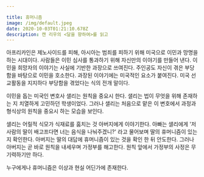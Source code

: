 ```yaml
---

title: 휴머니즘
image: /img/default.jpeg
date: 2020-10-03T01:21:10.678Z
description: 캔 리우의 <달을 향하여>를 읽고
---
```

아프리카인은 제노사이드를 피해, 아시아는 범죄를 피하기 위해 미국으로 이민과 망명을 하는 시대이다. 사람들은 이민 심사를 통과하기 위해 자신만의 이야기를 만들어 낸다. 이민을 희망자의 이야기는 사실에 기반한 과장으로 쓰여진다. 주인공도 자신이 겪은 부당함을 바탕으로 이민을 호소한다. 과장된 이야기에는 미국적인 요소가 붙여진다. 미국 선교활동을 지지하다 부당함을 겪었다는 식의 전개 말이다.

이민을 돕는 미국인 변호사 샐리는 원칙을 중요시 한다. 샐리는 법이 무엇을 위해 존재하는 지 치열하게 고민하던 학생이었다. 그러나 샐리는 처음으로 맡은 이 변호에서 과정과 형식상의 원칙을 중요시 하는 모습을 보인다.

샐리는 어릴적 식모가 식재료를 훔치는 것 아버지에게 이야기한다. 아빠는 샐리에게 '저 사람의 딸이 배고프다면 너는 음식을 나눠주겠니?' 라고 물어보며 딸의 휴머니즘이 있는지 확인한다. 아버지는 딸의 대답에 휴머니즘이 있는 것을 확인 한 뒤 안도한다. 그러나 아버지는 곧 바로 원칙을 내세우며 가정부를 해고한다. 원칙 앞에서 가정부의 사정은 무기력하기만 하다.

누구에게나 휴머니즘은 이상과 현실 어딘가에 존재한다.